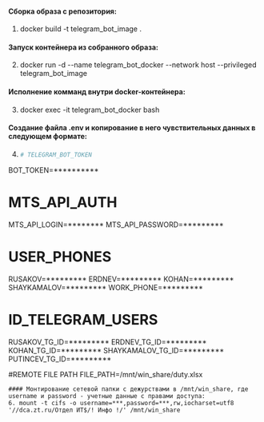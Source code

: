 #### Сборка образа с репозитория:
1. docker build -t telegram_bot_image .
   
#### Запуск контейнера из собранного образа:
2. docker run -d --name telegram_bot_docker --network host  --privileged telegram_bot_image
   
#### Исполнение комманд внутри docker-контейнера:
3. docker exec -it telegram_bot_docker bash
	
#### Создание файла .env и копирование в него чувствительных данных в следующем формате:
4. ```python
   # TELEGRAM_BOT_TOKEN
BOT_TOKEN=**********

# MTS_API_AUTH
MTS_API_LOGIN=********
MTS_API_PASSWORD=*********

# USER_PHONES
RUSAKOV=*********
ERDNEV=*********
KOHAN=*********
SHAYKAMALOV=*********
WORK_PHONE=*********

# ID_TELEGRAM_USERS
RUSAKOV_TG_ID=*********
ERDNEV_TG_ID=*********
KOHAN_TG_ID=*********
SHAYKAMALOV_TG_ID=*********
PUTINCEV_TG_ID=*********

#REMOTE FILE PATH
FILE_PATH=/mnt/win_share/duty.xlsx
```
#### Монтирование сетевой папки с дежурствами в /mnt/win_share, где username и password - учетные данные с правами доступа:
6. mount -t cifs -o username=***,password=***,rw,iocharset=utf8 '//dca.zt.ru/Отдел ИТ$/! Инфо !/' /mnt/win_share
 
